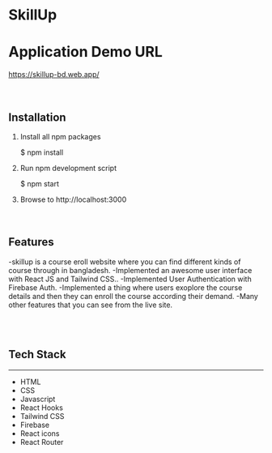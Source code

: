 
# SkillUp

# Application Demo URL
https://skillup-bd.web.app/
<br/><br/><br/>

## Installation

1. Install all npm packages
 
    $ npm install
   

2. Run npm development script

    $ npm start
 

4. Browse to http://localhost:3000
<br/><br/><br/>

## Features

-skillup  is a course eroll website where you can find different kinds of course through in bangladesh.
-Implemented an awesome user interface with React JS and Tailwind CSS..
-Implemented User Authentication with Firebase Auth.
-Implemented a thing where users exoplore the course details and then they can enroll the course according their demand.
-Many other features that you can see from the live site.

<br/><br/>

## Tech Stack
---
- HTML
- CSS
- Javascript
- React Hooks
- Tailwind CSS
- Firebase
- React icons
- React Router
<br/><br/><br/>

